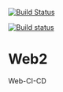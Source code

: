 [![Build Status](https://dev.azure.com/Mengly123123/Web2/_apis/build/status%2FWeb2-ASP.NET%20Core%20Pipeline?branchName=master)](https://dev.azure.com/Mengly123123/Web2/_build/latest?definitionId=2&branchName=master)

[![Build status](https://dev.azure.com/Mengly123123/Web2/_apis/build/status/Web2-ASP.NET%20Core%20Pipeline)](https://dev.azure.com/Mengly123123/Web2/_build/latest?definitionId=2)
# Web2
Web-CI-CD
